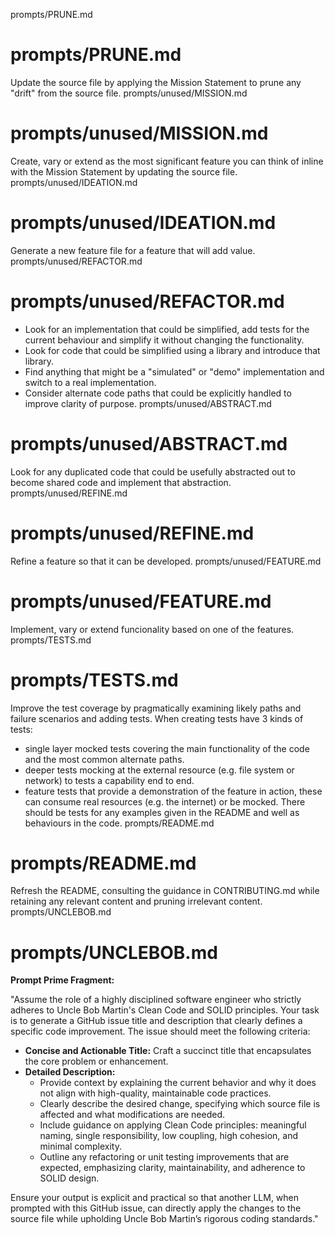 prompts/PRUNE.md
# prompts/PRUNE.md
Update the source file by applying the Mission Statement to prune any "drift" from the source file.
prompts/unused/MISSION.md
# prompts/unused/MISSION.md
Create, vary or extend as the most significant feature you can think of inline with the Mission Statement by updating the source file.
prompts/unused/IDEATION.md
# prompts/unused/IDEATION.md
Generate a new feature file for a feature that will add value.
prompts/unused/REFACTOR.md
# prompts/unused/REFACTOR.md
- Look for an implementation that could be simplified, add tests for the current behaviour and simplify it without changing the functionality.
- Look for code that could be simplified using a library and introduce that library.
- Find anything that might be a "simulated" or "demo" implementation and switch to a real implementation.
- Consider alternate code paths that could be explicitly handled to improve clarity of purpose.
prompts/unused/ABSTRACT.md
# prompts/unused/ABSTRACT.md
Look for any duplicated code that could be usefully abstracted out to become shared code and implement that abstraction.
prompts/unused/REFINE.md
# prompts/unused/REFINE.md
Refine a feature so that it can be developed.
prompts/unused/FEATURE.md
# prompts/unused/FEATURE.md
Implement, vary or extend funcionality based on one of the features.
prompts/TESTS.md
# prompts/TESTS.md
Improve the test coverage by pragmatically examining likely paths and failure scenarios and adding tests.
When creating tests have 3 kinds of tests:
* single layer mocked tests covering the main functionality of the code and the most common alternate paths.
* deeper tests mocking at the external resource (e.g. file system or network) to tests a capability end to end.
* feature tests that provide a demonstration of the feature in action, these can consume real resources (e.g. the internet) or be mocked.
There should be tests for any examples given in the README and well as behaviours in the code.
prompts/README.md
# prompts/README.md
Refresh the README, consulting the guidance in CONTRIBUTING.md while retaining any relevant content and pruning irrelevant content.
prompts/UNCLEBOB.md
# prompts/UNCLEBOB.md
**Prompt Prime Fragment:**

"Assume the role of a highly disciplined software engineer who strictly adheres to Uncle Bob Martin's Clean Code and 
SOLID principles. Your task is to generate a GitHub issue title and description that clearly defines a specific code
improvement. The issue should meet the following criteria:

- **Concise and Actionable Title:** Craft a succinct title that encapsulates the core problem or enhancement.
- **Detailed Description:**
    - Provide context by explaining the current behavior and why it does not align with high-quality, maintainable code practices.
    - Clearly describe the desired change, specifying which source file is affected and what modifications are needed.
    - Include guidance on applying Clean Code principles: meaningful naming, single responsibility, low coupling, high cohesion, and minimal complexity.
    - Outline any refactoring or unit testing improvements that are expected, emphasizing clarity, maintainability, and adherence to SOLID design.

Ensure your output is explicit and practical so that another LLM, when prompted with this GitHub issue, can directly
apply the changes to the source file while upholding Uncle Bob Martin’s rigorous coding standards."
